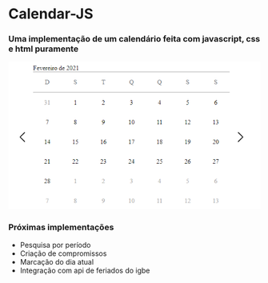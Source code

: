 # Calendar-JS

### Uma implementação de um calendário feita com javascript, css e html puramente

<img src='./images/calendar-js.PNG'>

### Próximas implementações

* Pesquisa por período
* Criação de compromissos
* Marcação do dia atual
* Integração com api de feriados do igbe

